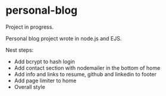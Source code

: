 # personal-blog

Project in progress.

Personal blog project wrote in node.js and EJS.

Nest steps:

- Add bcrypt to hash login
- Add contact section with nodemailer in the bottom of home
- Add info and links to resume, github and linkedin to footer
- Add page limiter to home
- Overall style
